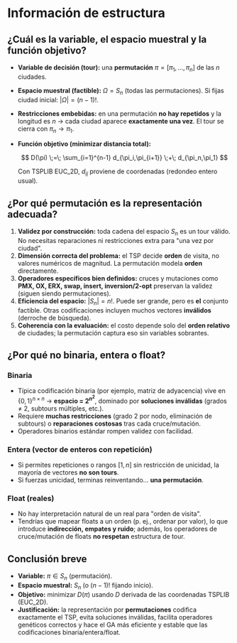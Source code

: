 # Información de estructura

## ¿Cuál es la variable, el espacio muestral y la función objetivo?

* **Variable de decisión (tour):** una **permutación** $\pi = [\pi_1,\dots,\pi_n]$ de las $n$ ciudades.
* **Espacio muestral (factible):** $\Omega = S_n$ (todas las permutaciones). Si fijas ciudad inicial: $|\Omega|=(n-1)!$.
* **Restricciones embebidas:** en una permutación **no hay repetidos** y la longitud es $n$ -> cada ciudad aparece **exactamente una vez**. El tour se cierra con $\pi_n \to \pi_1$.
* **Función objetivo (minimizar distancia total):**

  $$
  D(\pi) \;=\; \sum_{i=1}^{n-1} d_{\pi_i,\pi_{i+1}} \;+\; d_{\pi_n,\pi_1}
  $$

  Con TSPLIB EUC_2D, $d_{ij}$ proviene de coordenadas (redondeo entero usual).

## ¿Por qué **permutación** es la representación adecuada?

1. **Validez por construcción:** toda cadena del espacio $S_n$ es un tour válido. No necesitas reparaciones ni restricciones extra para "una vez por ciudad".
2. **Dimensión correcta del problema:** el TSP decide **orden** de visita, no valores numéricos de magnitud. La permutación modela **orden** directamente.
3. **Operadores específicos bien definidos:** cruces y mutaciones como **PMX, OX, ERX, swap, insert, inversion/2-opt** preservan la validez (siguen siendo permutaciones).
4. **Eficiencia del espacio:** $|S_n|=n!$. Puede ser grande, pero es **el** conjunto factible. Otras codificaciones incluyen muchos vectores **inválidos** (derroche de búsqueda).
5. **Coherencia con la evaluación:** el costo depende solo del **orden relativo** de ciudades; la permutación captura eso sin variables sobrantes.

## ¿Por qué **no** binaria, entera o float?

### Binaria

* Típica codificación binaria (por ejemplo, matriz de adyacencia) vive en $\{0,1\}^{n\times n}$ -> **espacio = $2^{n^2}$**, dominado por **soluciones inválidas** (grados ≠ 2, subtours múltiples, etc.).
* Requiere **muchas restricciones** (grado 2 por nodo, eliminación de subtours) o **reparaciones costosas** tras cada cruce/mutación.
* Operadores binarios estándar rompen validez con facilidad.

### Entera (vector de enteros con repetición)

* Si permites repeticiones o rangos $[1,n]$ sin restricción de unicidad, la mayoría de vectores **no son tours**.
* Si fuerzas unicidad, terminas reinventando… **una permutación**.

### Float (reales)

* No hay interpretación natural de un real para "orden de visita".
* Tendrías que mapear floats a un orden (p. ej., ordenar por valor), lo que introduce **indirección, empates y ruido**; además, los operadores de cruce/mutación de floats **no respetan** estructura de tour.

## Conclusión breve

* **Variable:** $\pi \in S_n$ (permutación).
* **Espacio muestral:** $S_n$ (o $(n-1)!$ fijando inicio).
* **Objetivo:** minimizar $D(\pi)$ usando $D$ derivada de las coordenadas TSPLIB (EUC_2D).
* **Justificación:** la representación por **permutaciones** codifica exactamente el TSP, evita soluciones inválidas, facilita operadores genéticos correctos y hace el GA más eficiente y estable que las codificaciones binaria/entera/float.
